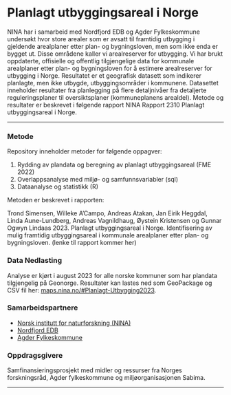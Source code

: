 Planlagt utbyggingsareal i Norge
==============================

NINA har i samarbeid med Nordfjord EDB og Agder Fylkeskommune undersøkt hvor store arealer som er avsatt til framtidig utbygging i gjeldende arealplaner etter plan- og bygningsloven, men som ikke enda er bygget ut. Disse områdene kaller vi arealreserver for utbygging. Vi har brukt oppdaterte, offisielle og offentlig tilgjengelige data for kommunale arealplaner etter plan- og bygningsloven for å estimere arealreserver for utbygging i Norge. Resultatet er et geografisk datasett som indikerer planlagte, men ikke utbygde, utbyggingsområder i kommunene. Datasettet inneholder resultater fra planlegging på flere detaljnivåer fra detaljerte reguleringsplaner til oversiktsplaner (kommuneplanens arealdel).  Metode og resultater er beskrevet i følgende rapport NINA Rapport 2310 Planlagt utbyggingsareal i Norge.

-------
### Metode
Repository inneholder metoder for følgende oppagver:

1. Rydding av plandata og beregning av planlagt utbyggingsareal (FME 2022)
3. Overlappsanalyse med miljø- og samfunnsvariabler (sql)
4. Dataanalyse og statistikk (R)

Metoden er beskrevet i rapporten: 

Trond Simensen, Willeke A’Campo, Andreas Atakan, Jan Eirik Heggdal, Linda Aune-Lundberg, Andreas Vagnildhaug, Øystein Kristensen og Gunnar Ogwyn Lindaas 2023. Planlagt utbyggingsareal i Norge. Identifisering av mulig framtidig utbyggingsareal i kommunale arealplaner etter plan- og bygningsloven. (lenke til rapport kommer her)

### Data Nedlasting
Analyse er kjørt i august 2023 for alle norske kommuner som har plandata tilgjengelig på Geonorge.
Resultater kan lastes ned som GeoPackage og CSV fil her: [maps.nina.no/#Planlagt-Utbygging2023](https://maps.nina.no/viewer.html#planlagt-utbyggingsareal-i-norge).

### Samarbeidspartnere
* [Norsk institutt for naturforskning (NINA)](https://www.nina.no/)
* [Nordfjord EDB](https://nfedb.no/)
* [Agder Fylkeskommune](https://www.agderfk.no/)

### Oppdragsgivere
Samfinansieringsprosjekt med midler og ressurser fra Norges forskningsråd, Agder fylkeskommune og miljøorganisasjonen Sabima. 

-------

